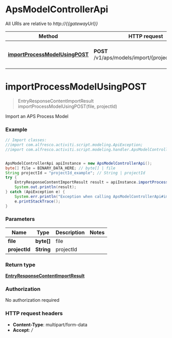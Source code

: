 # ApsModelControllerApi

All URIs are relative to *http://{{gatewayUrl}}*

Method | HTTP request | Description
------------- | ------------- | -------------
[**importProcessModelUsingPOST**](ApsModelControllerApi.md#importProcessModelUsingPOST) | **POST** /v1/aps/models/import/{projectId}/process | Import an APS Process Model


<a name="importProcessModelUsingPOST"></a>
# **importProcessModelUsingPOST**
> EntryResponseContentImportResult importProcessModelUsingPOST(file, projectId)

Import an APS Process Model

### Example
```java
// Import classes:
//import com.alfresco.activiti.script.modeling.ApiException;
//import com.alfresco.activiti.script.modeling.handler.ApsModelControllerApi;


ApsModelControllerApi apiInstance = new ApsModelControllerApi();
byte[] file = BINARY_DATA_HERE; // byte[] | file
String projectId = "projectId_example"; // String | projectId
try {
    EntryResponseContentImportResult result = apiInstance.importProcessModelUsingPOST(file, projectId);
    System.out.println(result);
} catch (ApiException e) {
    System.err.println("Exception when calling ApsModelControllerApi#importProcessModelUsingPOST");
    e.printStackTrace();
}
```

### Parameters

Name | Type | Description  | Notes
------------- | ------------- | ------------- | -------------
 **file** | **byte[]**| file |
 **projectId** | **String**| projectId |

### Return type

[**EntryResponseContentImportResult**](EntryResponseContentImportResult.md)

### Authorization

No authorization required

### HTTP request headers

 - **Content-Type**: multipart/form-data
 - **Accept**: */*

